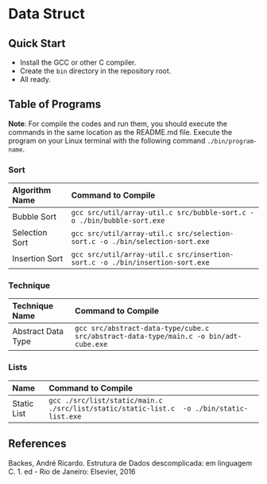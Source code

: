 # __Data Struct__

## __Quick Start__
 - Install the GCC or other C compiler.
 - Create the `bin` directory in the repository root.
 - All ready.

## __Table of Programs__
__Note__: For compile the codes and run them, you should execute the commands in the same location as the README.md file. Execute the program on your Linux terminal with the following command `./bin/program-name`.

### __Sort__
|Algorithm Name|Command to Compile|
|:---|:---|
|Bubble Sort|`gcc src/util/array-util.c src/bubble-sort.c -o ./bin/bubble-sort.exe`|
|Selection Sort|`gcc src/util/array-util.c src/selection-sort.c -o ./bin/selection-sort.exe`|
|Insertion Sort|`gcc src/util/array-util.c src/insertion-sort.c -o ./bin/insertion-sort.exe`|

### __Technique__
|Technique Name|Command to Compile|
|:---|:---|
|Abstract Data Type|`gcc src/abstract-data-type/cube.c src/abstract-data-type/main.c -o bin/adt-cube.exe`|`./bin/adt-cube.exe`|

### __Lists__
|Name|Command to Compile|
|:---|:---|
|Static List|`gcc ./src/list/static/main.c ./src/list/static/static-list.c  -o ./bin/static-list.exe`|

## __References__
Backes, André Ricardo. Estrutura de Dados descomplicada: em linguagem C. 1. ed - Rio de Janeiro: Elsevier, 2016